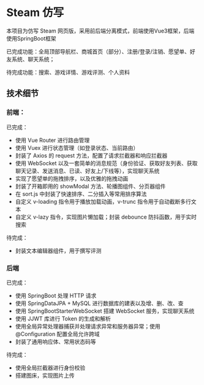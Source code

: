 # Steam 仿写

本项目为仿写 Steam 网页版，采用前后端分离模式，前端使用Vue3框架，后端使用SpringBoot框架

已完成功能：全局顶部导航栏、商城首页（部分）、注册/登录/注销、愿望单、好友系统、聊天系统；

待完成功能：搜索、游戏详情、游戏评测、个人资料

## 技术细节

### 前端：

已完成：

* 使用 Vue Router 进行路由管理
* 使用 Vuex 进行状态管理（如登录状态、当前路由）
* 封装了 Axios 的 request 方法，配置了请求拦截器和响应拦截器
* 使用 WebSocket 以及一套简单的消息规范（身份验证、获取好友列表、获取聊天记录、发送消息、已读、好友上/下线等），实现聊天系统
* 实现了愿望单的拖拽排序，以及优雅的拖拽动画
* 封装了开箱即用的 showModal 方法、轮播图组件、分页器组件
* 在 sort.js 中封装了快速排序、二分插入等常用排序算法
* 自定义 v-loading 指令用于播放加载动画，v-trunc 指令用于自动截断多行文本
* 自定义 v-lazy 指令，实现图片懒加载；封装 debounce 防抖函数，用于实时搜索

待完成：

* 封装文本编辑器组件，用于撰写评测

### 后端

已完成：

* 使用 SpringBoot 处理 HTTP 请求
* 使用 SpringDataJPA + MySQL 进行数据库的建表以及增、删、改、查
* 使用 SpringBootStarterWebSocket 搭建 WebSocket 服务，实现聊天系统
* 使用 JJWT 库进行 Token 的生成和解析
* 使用全局异常处理器捕获并处理请求异常和服务器异常；使用 @Configuration 配置全局允许跨域
* 封装了通用响应体、常用状态码等

待完成：

* 使用全局拦截器进行身份校验
* 搭建图床，实现图片上传
